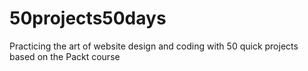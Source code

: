 # 50projects50days
Practicing the art of website design and coding with 50 quick projects based on the Packt course
